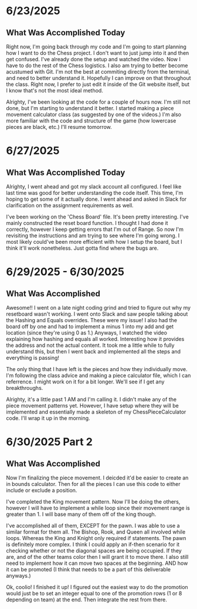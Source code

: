 # 6/23/2025

## What Was Accomplished Today

Right now, I'm going back through my code and I'm going to start planning how I want to do the Chess project. I don't want to just jump into it and then get confused. I've already done the setup and watched the video. Now I have to do the rest of the Chess logistics. I also am trying to better become acustumed with Git. I'm not the best at commiting directly from the terminal, and need to better understand it. Hopefully I can improve on that throughout the class. Right now, I prefer to just edit it inside of the Git website itself, but I know that's not the most ideal method.

Alrighty, I've been looking at the code for a couple of hours now. I'm still not done, but I'm starting to understand it better. I started making a piece movement calculator class (as suggested by one of the videos.) I'm also more familiar with the code and structure of the game (how lowercase pieces are black, etc.) I'll resume tomorrow.


# 6/27/2025

## What Was Accomplished Today

Alrighty, I went ahead and got my slack account all configured. I feel like last time was good for better understanding the code itself. This time, I'm hoping to get some of it actually done. I went ahead and asked in Slack for clarification on the assignment requirements as well.

I've been working on the 'Chess Board' file. It's been pretty interesting. I've mainly constructed the reset board function. I thought I had done it correctly, however I keep getting errors that I'm out of Range. So now I'm revisiting the instructions and am trying to see where I'm going wrong. I most likely could've been more efficient with how I setup the board, but I think it'll work nonetheless. Just gotta find where the bugs are.


# 6/29/2025 - 6/30/2025

## What Was Accomplished

Awesome!! I went on a late night coding grind and tried to figure out why my resetboard wasn't working. I went onto Slack and saw people talking about the Hashing and Equals overrides. These were my issue! I also had the board off by one and had to implement a minus 1 into my add and get location (since they're using 0 as 1.) Anyways, I watched the video explaining how hashing and equals all worked. Interesting how it provides the address and not the actual content. It took me a little while to fully understand this, but then I went back and implemented all the steps and everything is passing!

The only thing that I have left is the pieces and how they individually move. I'm following the class advice and making a piece calculator file, which I can referrence. I might work on it for a bit longer. We'll see if I get any breakthroughs.

Alrighty, it's a little past 1 AM and I'm calling it. I didn't make any of the piece movement patterns yet. However, I have setup where they will be implemented and essentially made a skeleton of my ChessPieceCalculator code. I'll wrap it up in the morning.

# 6/30/2025 Part 2

## What Was Accomplished

Now I'm finalizing the piece movement. I deicded it'd be easier to create an in bounds calculator. Then for all the pieces I can use this code to either include or exclude a position.

I've completed the King movement pattern. Now I'll be doing the others, however I will have to implement a while loop since their movement range is greater than 1. I will base many of them off of the king though.

I've accomplished all of them, EXCEPT for the pawn. I was able to use a similar format for them all. The Bishop, Rook, and Queen all involved while loops. Whereas the King and Knight only required if statements. The pawn is definitely more complex. I think I could apply an if-then scenario for it checking whether or not the diagonal spaces are being occupied. If they are, and of the other teams color then I will grant it to move there. I also still need to implement how it can move two spaces at the beginning. AND how it can be promoted (I think that needs to be a part of this deliverable anyways.)

Ok, coolio! I finished it up! I figured out the easiest way to do the promotion would just be to set an integer equal to one of the promotion rows (1 or 8 depending on team) at the end. Then integrate the rest from there.
